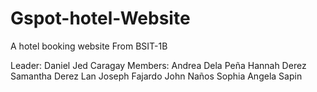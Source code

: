 # Gspot-hotel-Website
A hotel booking website
From BSIT-1B

Leader:
Daniel Jed Caragay
Members:
Andrea Dela Peña
Hannah Derez
Samantha Derez
Lan Joseph Fajardo
John Naños
Sophia Angela Sapin
